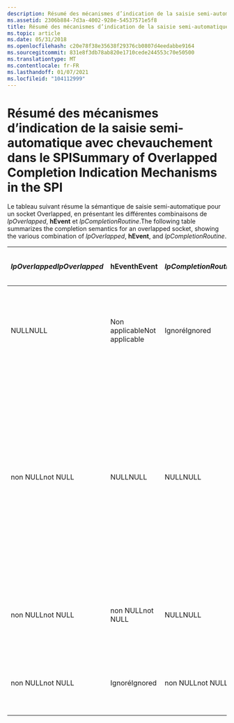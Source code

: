 ```yaml
---
description: Résumé des mécanismes d’indication de la saisie semi-automatique avec chevauchement dans le SPI de Windows Sockets (Winsock).
ms.assetid: 2306b884-7d3a-4002-928e-54537571e5f8
title: Résumé des mécanismes d’indication de la saisie semi-automatique avec chevauchement dans le SPI
ms.topic: article
ms.date: 05/31/2018
ms.openlocfilehash: c20e78f38e35638f29376cb0807d4eedabbe9164
ms.sourcegitcommit: 831e8f3db78ab820e1710cede244553c70e50500
ms.translationtype: MT
ms.contentlocale: fr-FR
ms.lasthandoff: 01/07/2021
ms.locfileid: "104112999"
---
```

# <a name="summary-of-overlapped-completion-indication-mechanisms-in-the-spi"></a><span data-ttu-id="792c1-103">Résumé des mécanismes d’indication de la saisie semi-automatique avec chevauchement dans le SPI</span><span class="sxs-lookup"><span data-stu-id="792c1-103">Summary of Overlapped Completion Indication Mechanisms in the SPI</span></span>

<span data-ttu-id="792c1-104">Le tableau suivant résume la sémantique de saisie semi-automatique pour un socket Overlapped, en présentant les différentes combinaisons de *lpOverlapped*, **hEvent** et *lpCompletionRoutine*.</span><span class="sxs-lookup"><span data-stu-id="792c1-104">The following table summarizes the completion semantics for an overlapped socket, showing the various combination of *lpOverlapped*, **hEvent**, and *lpCompletionRoutine*.</span></span>



| <span data-ttu-id="792c1-105">*lpOverlapped*</span><span class="sxs-lookup"><span data-stu-id="792c1-105">*lpOverlapped*</span></span> | <span data-ttu-id="792c1-106">**hEvent**</span><span class="sxs-lookup"><span data-stu-id="792c1-106">**hEvent**</span></span>     | <span data-ttu-id="792c1-107">*lpCompletionRoutine*</span><span class="sxs-lookup"><span data-stu-id="792c1-107">*lpCompletionRoutine*</span></span> | <span data-ttu-id="792c1-108">Indication de la saisie semi-automatique</span><span class="sxs-lookup"><span data-stu-id="792c1-108">Completion indication</span></span>                                                                                                                                                                                                        |
|----------------|----------------|-----------------------|------------------------------------------------------------------------------------------------------------------------------------------------------------------------------------------------------------------------------|
| <span data-ttu-id="792c1-109">NULL</span><span class="sxs-lookup"><span data-stu-id="792c1-109">NULL</span></span>           | <span data-ttu-id="792c1-110">Non applicable</span><span class="sxs-lookup"><span data-stu-id="792c1-110">Not applicable</span></span> | <span data-ttu-id="792c1-111">Ignoré</span><span class="sxs-lookup"><span data-stu-id="792c1-111">Ignored</span></span>               | <span data-ttu-id="792c1-112">L’opération se termine de façon synchrone, autrement dit, elle se comporte comme s’il s’agissait d’un socket nonoverlapped.</span><span class="sxs-lookup"><span data-stu-id="792c1-112">Operation completes synchronously, that is, it behaves as if it were a nonoverlapped socket.</span></span>                                                                                                                                 |
| <span data-ttu-id="792c1-113">non NULL</span><span class="sxs-lookup"><span data-stu-id="792c1-113">not NULL</span></span>       | <span data-ttu-id="792c1-114">NULL</span><span class="sxs-lookup"><span data-stu-id="792c1-114">NULL</span></span>           | <span data-ttu-id="792c1-115">NULL</span><span class="sxs-lookup"><span data-stu-id="792c1-115">NULL</span></span>                  | <span data-ttu-id="792c1-116">L’opération se termine, mais il n’existe pas de mécanisme de saisie semi-automatique pris en charge par Windows Sockets 2.</span><span class="sxs-lookup"><span data-stu-id="792c1-116">Operation completes overlapped, but there is no Windows Sockets 2-supported completion mechanism.</span></span> <span data-ttu-id="792c1-117">Le mécanisme de port de terminaison (s’il est pris en charge) peut être utilisé dans ce cas, sinon aucune notification de fin d’exécution n’est appliquée.</span><span class="sxs-lookup"><span data-stu-id="792c1-117">The completion port mechanism (if supported) may be used in this case, otherwise there will be no completion notification.</span></span> |
| <span data-ttu-id="792c1-118">non NULL</span><span class="sxs-lookup"><span data-stu-id="792c1-118">not NULL</span></span>       | <span data-ttu-id="792c1-119">non NULL</span><span class="sxs-lookup"><span data-stu-id="792c1-119">not NULL</span></span>       | <span data-ttu-id="792c1-120">NULL</span><span class="sxs-lookup"><span data-stu-id="792c1-120">NULL</span></span>                  | <span data-ttu-id="792c1-121">L’opération termine la superposition, la notification par l’objet d’événement de signalisation.</span><span class="sxs-lookup"><span data-stu-id="792c1-121">Operation completes overlapped, notification by signaling event object.</span></span>                                                                                                                                                      |
| <span data-ttu-id="792c1-122">non NULL</span><span class="sxs-lookup"><span data-stu-id="792c1-122">not NULL</span></span>       | <span data-ttu-id="792c1-123">Ignoré</span><span class="sxs-lookup"><span data-stu-id="792c1-123">Ignored</span></span>        | <span data-ttu-id="792c1-124">non NULL</span><span class="sxs-lookup"><span data-stu-id="792c1-124">not NULL</span></span>              | <span data-ttu-id="792c1-125">L’opération se termine par la routine de fin de la planification.</span><span class="sxs-lookup"><span data-stu-id="792c1-125">Operation completes overlapped, notification by scheduling completion routine.</span></span>                                                                                                                                               |



 

 

 



